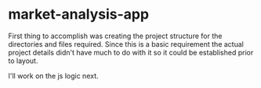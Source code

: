 # market-analysis-app
First thing to accomplish was creating the project structure for the directories and files required. Since this is a basic requirement the actual project details didn't have much to do with it so it could be established prior to layout.

I'll work on the js logic next.
